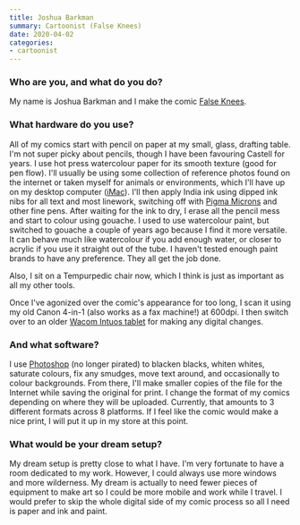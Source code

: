 ```yaml
---
title: Joshua Barkman
summary: Cartoonist (False Knees) 
date: 2020-04-02
categories:
- cartoonist 
---
```


### Who are you, and what do you do?

My name is Joshua Barkman and I make the comic [False Knees](http://falseknees.com/ "Joshua's web comic.").

### What hardware do you use?

All of my comics start with pencil on paper at my small, glass, drafting table. I'm not super picky about pencils, though I have been favouring Castell for years. I use hot press watercolour paper for its smooth texture (good for pen flow). I'll usually be using some collection of reference photos found on the internet or taken myself for animals or environments, which I'll have up on my desktop computer ([iMac][]). I'll then apply India ink using dipped ink nibs for all text and most linework, switching off with [Pigma Microns][pigma-micron] and other fine pens. After waiting for the ink to dry, I erase all the pencil mess and start to colour using gouache. I used to use watercolour paint, but switched to gouache a couple of years ago because I find it more versatile. It can behave much like watercolour if you add enough water, or closer to acrylic if you use it straight out of the tube. I haven't tested enough paint brands to have any preference. They all get the job done.

Also, I sit on a Tempurpedic chair now, which I think is just as important as all my other tools.

Once I've agonized over the comic's appearance for too long, I scan it using my old Canon 4-in-1 (also works as a fax machine!) at 600dpi. I then switch over to an older [Wacom Intuos tablet][intuos] for making any digital changes.

### And what software?

I use [Photoshop][] (no longer pirated) to blacken blacks, whiten whites, saturate colours, fix any smudges, move text around, and occasionally to colour backgrounds. From there, I'll make smaller copies of the file for the Internet while saving the original for print. I change the format of my comics depending on where they will be uploaded. Currently, that amounts to 3 different formats across 8 platforms. If I feel like the comic would make a nice print, I will put it up in my store at this point.

### What would be your dream setup?

My dream setup is pretty close to what I have. I'm very fortunate to have a room dedicated to my work. However, I could always use more windows and more wilderness. My dream is actually to need fewer pieces of equipment to make art so I could be more mobile and work while I travel. I would prefer to skip the whole digital side of my comic process so all I need is paper and ink and paint.

[imac]: https://www.apple.com/imac/ "An all-in-one computer."
[intuos]: https://www.wacom.com/en-us/products/pen-tablets/intuos "A pen tablet."
[photoshop]: https://www.adobe.com/products/photoshop.html "A bitmap image editor."
[pigma-micron]: https://www.sakuraofamerica.com/Pen-Archival "A technical pen with archival pigmented ink."
